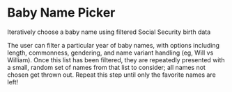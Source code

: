 Baby Name Picker
================

Iteratively choose a baby name using filtered Social Security birth data

The user can filter a particular year of baby names, with options including length, commonness, gendering, and name variant handling (eg, Will vs William). Once this list has been filtered, they are repeatedly presented with a small, random set of names from that list to consider; all names not chosen get thrown out. Repeat this step until only the favorite names are left!
